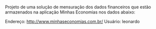 Projeto de uma solução de mensuração dos dados financeiros que estão armazenados na aplicação Minhas Economias nos dados abaixo:

Endereço: http://www.minhaseconomias.com.br/
Usuário: leonardo